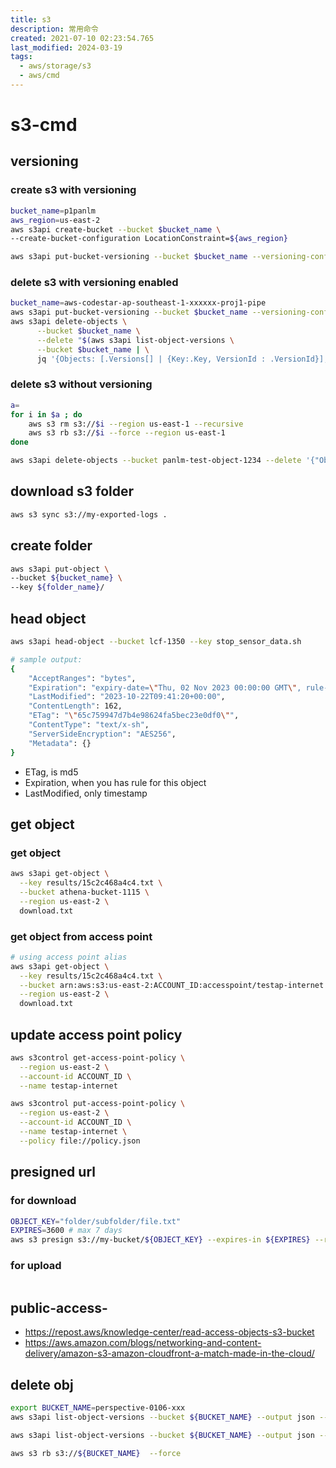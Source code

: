 ```yaml
---
title: s3
description: 常用命令
created: 2021-07-10 02:23:54.765
last_modified: 2024-03-19
tags:
  - aws/storage/s3
  - aws/cmd
---
```


# s3-cmd

## versioning
### create s3 with versioning
```sh
bucket_name=p1panlm
aws_region=us-east-2
aws s3api create-bucket --bucket $bucket_name \
--create-bucket-configuration LocationConstraint=${aws_region} 

aws s3api put-bucket-versioning --bucket $bucket_name --versioning-configuration Status=Enabled
```

### delete s3 with versioning enabled
```sh
bucket_name=aws-codestar-ap-southeast-1-xxxxxx-proj1-pipe
aws s3api put-bucket-versioning --bucket $bucket_name --versioning-configuration Status=Suspended
aws s3api delete-objects \
      --bucket $bucket_name \
      --delete "$(aws s3api list-object-versions \
      --bucket $bucket_name | \
      jq '{Objects: [.Versions[] | {Key:.Key, VersionId : .VersionId}], Quiet: false}')"
```

### delete s3 without versioning
```bash
a=
for i in $a ; do 
    aws s3 rm s3://$i --region us-east-1 --recursive
    aws s3 rb s3://$i --force --region us-east-1
done

aws s3api delete-objects --bucket panlm-test-object-1234 --delete '{"Objects":[{"Key":"def"}]}'

 ```

## download s3 folder
```sh
aws s3 sync s3://my-exported-logs .
```

## create folder
```sh
aws s3api put-object \
--bucket ${bucket_name} \
--key ${folder_name}/

```


## head object 
```sh
aws s3api head-object --bucket lcf-1350 --key stop_sensor_data.sh

# sample output: 
{
    "AcceptRanges": "bytes",
    "Expiration": "expiry-date=\"Thu, 02 Nov 2023 00:00:00 GMT\", rule-id=\"rule1\"",
    "LastModified": "2023-10-22T09:41:20+00:00",
    "ContentLength": 162,
    "ETag": "\"65c759947d7b4e98624fa5bec23e0df0\"",
    "ContentType": "text/x-sh",
    "ServerSideEncryption": "AES256",
    "Metadata": {}
}
```
- ETag, is md5
- Expiration, when you has rule for this object
- LastModified, only timestamp

## get object 
### get object
```sh
aws s3api get-object \
  --key results/15c2c468a4c4.txt \
  --bucket athena-bucket-1115 \
  --region us-east-2 \
  download.txt
```

### get object from access point
```sh
# using access point alias
aws s3api get-object \
  --key results/15c2c468a4c4.txt \
  --bucket arn:aws:s3:us-east-2:ACCOUNT_ID:accesspoint/testap-internet \
  --region us-east-2 \
  download.txt
```

## update access point policy
```sh
aws s3control get-access-point-policy \
  --region us-east-2 \
  --account-id ACCOUNT_ID \
  --name testap-internet
```

```sh
aws s3control put-access-point-policy \
  --region us-east-2 \
  --account-id ACCOUNT_ID \
  --name testap-internet \
  --policy file://policy.json
```


## presigned url
### for download
```sh
OBJECT_KEY="folder/subfolder/file.txt"
EXPIRES=3600 # max 7 days
aws s3 presign s3://my-bucket/${OBJECT_KEY} --expires-in ${EXPIRES} --region xxx # keep region same with bucket
```

### for upload
```sh

```

## public-access-
- https://repost.aws/knowledge-center/read-access-objects-s3-bucket
- https://aws.amazon.com/blogs/networking-and-content-delivery/amazon-s3-amazon-cloudfront-a-match-made-in-the-cloud/


## delete obj
```sh
export BUCKET_NAME=perspective-0106-xxx
aws s3api list-object-versions --bucket ${BUCKET_NAME} --output json --query "Versions[].{Key:Key,VersionId:VersionId}" | jq -r '.[] | "aws s3api delete-object --bucket ${BUCKET_NAME} --key \(.Key) --version-id \(.VersionId)"' | sh

aws s3api list-object-versions --bucket ${BUCKET_NAME} --output json --query "DeleteMarkers[].{Key:Key,VersionId:VersionId}" | jq -r '.[] | "aws s3api delete-object --bucket ${BUCKET_NAME} --key \(.Key) --version-id \(.VersionId)"' | sh

aws s3 rb s3://${BUCKET_NAME}  --force


```

